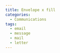 ```yaml
---
title: Envelope x fill
categories:
  - Communications
tags:
  - email
  - message
  - mail
  - letter
---
```

